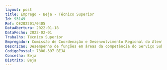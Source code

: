 ```yaml
--- 
layout: post
title: Emprego - Beja - Técnico Superior
Id: 93149
Ref: OE202201/0405
DataAbertura: 2022-01-18
DataFecho: 2022-02-01
Trabalho: Técnico Superior
Empregador: Comissão de Coordenação e Desenvolvimento Regional do Alentejo
Descricao: Desempenho de funções em áreas da competência do Serviço Sub Regional do Beja, correspondentes à caraterização funcional da carreira e categoria de Técnico Superior, constantes no anexo a que refere o n.º 2 do artigo 88.º da LTFT, designadamente  estudo, planeamento e aplicação de métodos e processos de natureza técnica no âmbito da fiscalização, como sejam coadjuvar e prestar apoio à Direção de Serviços de Fiscalização no desenvolvimento de ações de fiscalização dos impactos ambientais, da aplicação da legislação ambiental, do respeito pelas regras dos IGT e das servidões restrições de utilidade pública, nomeadamente a) Realizar ações de fiscalização dirigidas aos Operadores de gestão de resíduos identificados no Plano Nacional de Fiscalização e Inspeção Ambiental (PNFIA).b) Realizar ações de fiscalização em matéria de ambiente e de ordenamento do território, em diversas áreas de competência da CCDR Alentejo, tais como emissões de poluentes para a atmosfera ou para o solo, proteção e melhoria da qualidade do ar e do solo, operações de gestão de resíduos, exploração de massas minerais ou relacionadas com o cumprimento, ao nível regional, da legislação em vigor sobre ordenamento do território, nomeadamente no que respeita aos instrumentos de gestão territorial.
CodigoPostal: 7800-397 BEJA
Concelho: Beja
Distrito: Beja
--- 
```


